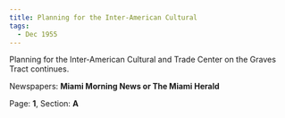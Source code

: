 ```yaml
---  
title: Planning for the Inter-American Cultural  
tags:  
  - Dec 1955  
---  
```

  
Planning for the Inter-American Cultural and Trade Center on the Graves Tract continues.  
  
Newspapers: **Miami Morning News or The Miami Herald**  
  
Page: **1**, Section: **A** 
